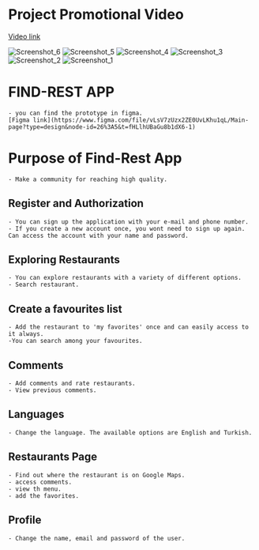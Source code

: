# Project Promotional Video
[Video link](https://www.youtube.com/watch?v=rgd4QHxrbMs)


![Screenshot_6](https://github.com/user-attachments/assets/5b0f9f8f-bcff-47e6-8449-672184098180)
![Screenshot_5](https://github.com/user-attachments/assets/4c8e4e65-3581-4b93-af7a-fe012d8c7afc)
![Screenshot_4](https://github.com/user-attachments/assets/1f46298b-043f-4f1f-919a-03f8e28a93be)
![Screenshot_3](https://github.com/user-attachments/assets/4d1079a1-f20d-4ae8-a07c-806d24e6c058)
![Screenshot_2](https://github.com/user-attachments/assets/2a71fe59-dd24-4911-8459-dc52286004c6)
![Screenshot_1](https://github.com/user-attachments/assets/d283674f-25f1-417d-9b32-3bf46c0fb51d)


# FIND-REST APP
    - you can find the prototype in figma.
    [Figma link](https://www.figma.com/file/vLsV7zUzx2ZE0UvLKhu1qL/Main-page?type=design&node-id=26%3A5&t=fHLlhUBaGu8b1dX6-1)

# Purpose of Find-Rest App
    - Make a community for reaching high quality.

 ## Register and Authorization
    - You can sign up the application with your e-mail and phone number.
    - If you create a new account once, you wont need to sign up again. Can access the account with your name and password. 
    

## Exploring Restaurants 
    - You can explore restaurants with a variety of different options.
    - Search restaurant.
    
## Create a favourites list 
    - Add the restaurant to 'my favorites' once and can easily access to it always.
    -You can search among your favourites.

## Comments
    - Add comments and rate restaurants.
    - View previous comments.

## Languages
    - Change the language. The available options are English and Turkish. 

## Restaurants Page
    - Find out where the restaurant is on Google Maps.
    - access comments.
    - view th menu.
    - add the favorites.

## Profile
    - Change the name, email and password of the user.



